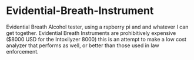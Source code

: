 Evidential-Breath-Instrument
============================

Evidential Breath Alcohol tester, using a rspberry pi and and whatever I can get together. Evidential Breath Instruments are prohibitively expensive ($8000 USD for the Intoxilyzer 8000) this is an attempt to make a low cost analyzer that performs as well, or better than those used in law enforcement.
